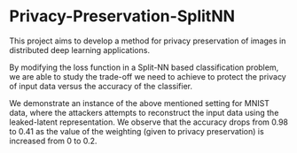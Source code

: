 # Privacy-Preservation-SplitNN

This project aims to develop a method for privacy preservation of images in distributed deep learning applications. 

By modifying the loss function in a Split-NN based classification problem, we are able to study the trade-off we need to achieve 
to protect the privacy of input data versus the accuracy of the classifier. 

We demonstrate an instance of the above mentioned setting for MNIST data, where the attackers attempts to reconstruct the input data using 
the leaked-latent representation. We observe that the accuracy drops from 0.98 to 0.41 as the value of the weighting (given to privacy preservation) 
is increased from 0 to 0.2.
